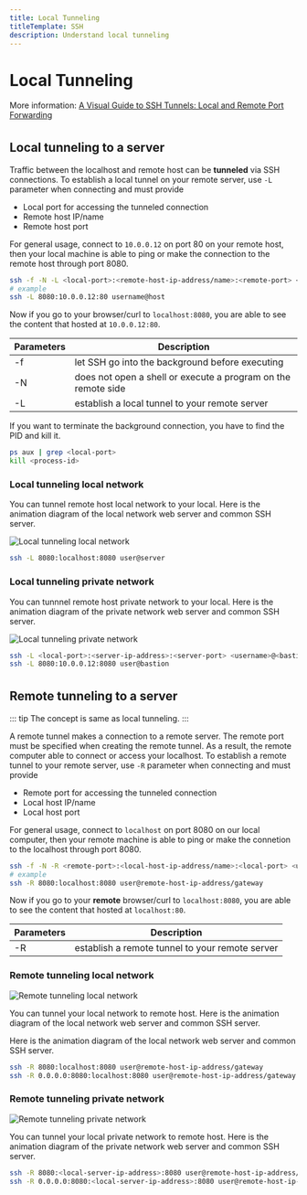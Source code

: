 ```yaml
---
title: Local Tunneling
titleTemplate: SSH
description: Understand local tunneling
---
```


<h1>Local Tunneling</h1>

More information: [A Visual Guide to SSH Tunnels: Local and Remote Port Forwarding](https://iximiuz.com/en/posts/ssh-tunnels/)

## Local tunneling to a server

Traffic between the localhost and remote host can be **tunneled** via SSH connections. To establish a local tunnel on your remote server, use `-L` parameter when connecting and must provide

- Local port for accessing the tunneled connection
- Remote host IP/name
- Remote host port

For general usage, connect to `10.0.0.12` on port 80 on your remote host, then your local machine is able to ping or make the connection to the remote host through port 8080.

```bash
ssh -f -N -L <local-port>:<remote-host-ip-address/name>:<remote-port> <username>@<host>
# example
ssh -L 8080:10.0.0.12:80 username@host
```

Now if you go to your browser/curl to `localhost:8080`, you are able to see the content that hosted at `10.0.0.12:80`.

| Parameters | Description                                                   |
| ---------- | ------------------------------------------------------------- |
| -f         | let SSH go into the background before executing               |
| -N         | does not open a shell or execute a program on the remote side |
| -L         | establish a local tunnel to your remote server                |

If you want to terminate the background connection, you have to find the PID and kill it.

```bash
ps aux | grep <local-port>
kill <process-id>
```

### Local tunneling local network

You can tunnel remote host local network to your local. Here is the animation diagram of the local network web server and common SSH server.

![Local tunneling local network](/docs/ssh/local_tunneling_local_network.gif)

```bash
ssh -L 8080:localhost:8080 user@server
```

### Local tunneling private network

You can tunnnel remote host private network to your local. Here is the animation diagram of the private network web server and common SSH server.

![Local tunneling private network](/docs/ssh/local_tunneling_private_network.gif)

```bash
ssh -L <local-port>:<server-ip-address>:<server-port> <username>@<bastion-server-ip-address>
ssh -L 8080:10.0.0.12:8080 user@bastion
```

## Remote tunneling to a server

::: tip
The concept is same as local tunneling.
:::

A remote tunnel makes a connection to a remote server. The remote port must be specified when creating the remote tunnel. As a result, the remote computer able to connect or access your localhost. To establish a remote tunnel to your remote server, use `-R` parameter when connecting and must provide

- Remote port for accessing the tunneled connection
- Local host IP/name
- Local host port

For general usage, connect to `localhost` on port 8080 on our local computer, then your remote machine is able to ping or make the connetion to the localhost through port 8080.

```bash
ssh -f -N -R <remote-port>:<local-host-ip-address/name>:<local-port> <username>@<remote-host-ip-address/name/gateway>
# example
ssh -R 8080:localhost:8080 user@remote-host-ip-address/gateway
```

Now if you go to your **remote** browser/curl to `localhost:8080`, you are able to see the content that hosted at `localhost:80`.

| Parameters | Description                                     |
| ---------- | ----------------------------------------------- |
| -R         | establish a remote tunnel to your remote server |

### Remote tunneling local network

![Remote tunneling local network](/docs/ssh/remote_tunneling_local_network.gif)

You can tunnel your local network to remote host. Here is the animation diagram of the local network web server and common SSH server.

Here is the animation diagram of the local network web server and common SSH server.

```bash
ssh -R 8080:localhost:8080 user@remote-host-ip-address/gateway
ssh -R 0.0.0.0:8080:localhost:8080 user@remote-host-ip-address/gateway
```

### Remote tunneling private network

![Remote tunneling private network](/docs/ssh/remote_tunneling_private_network.gif)

You can tunnel your local private network to remote host. Here is the animation diagram of the private network web server and common SSH server.

```bash
ssh -R 8080:<local-server-ip-address>:8080 user@remote-host-ip-address/gateway
ssh -R 0.0.0.0:8080:<local-server-ip-address>:8080 user@remote-host-ip-address/gateway
```

<style scoped>
h2 {
  margin-top: 36px;
}
</style>
